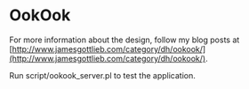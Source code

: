 # OokOok

For more information about the design, follow my blog posts at
[http://www.jamesgottlieb.com/category/dh/ookook/](http://www.jamesgottlieb.com/category/dh/ookook/).

Run script/ookook_server.pl to test the application.
